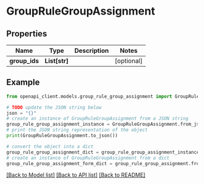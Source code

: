# GroupRuleGroupAssignment


## Properties

Name | Type | Description | Notes
------------ | ------------- | ------------- | -------------
**group_ids** | **List[str]** |  | [optional] 

## Example

```python
from openapi_client.models.group_rule_group_assignment import GroupRuleGroupAssignment

# TODO update the JSON string below
json = "{}"
# create an instance of GroupRuleGroupAssignment from a JSON string
group_rule_group_assignment_instance = GroupRuleGroupAssignment.from_json(json)
# print the JSON string representation of the object
print(GroupRuleGroupAssignment.to_json())

# convert the object into a dict
group_rule_group_assignment_dict = group_rule_group_assignment_instance.to_dict()
# create an instance of GroupRuleGroupAssignment from a dict
group_rule_group_assignment_form_dict = group_rule_group_assignment.from_dict(group_rule_group_assignment_dict)
```
[[Back to Model list]](../README.md#documentation-for-models) [[Back to API list]](../README.md#documentation-for-api-endpoints) [[Back to README]](../README.md)



